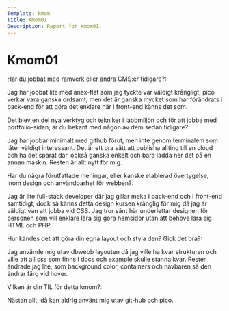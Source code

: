 ```yaml
---
Template: kmom
Title: Kmom01
Description: Report for Kmom01.
---
```


Kmom01
==========================

Har du jobbat med ramverk eller andra CMS:er tidigare?:

Jag har jobbat lite med anax-flat som jag tyckte var väldigt krångligt, pico verkar vara ganska ordsamt, men det är ganska mycket som har förändrats i back-end för att göra det enklare här i front-end känns det som.

Det blev en del nya verktyg och tekniker i labbmiljön och för att jobba med portfolio-sidan, är du bekant med någon av dem sedan tidigare?:

Jag har jobbar minimalt med github förut, men inte genom terminalem som låter väldigt interessant. Det är ett bra sätt att publisha allting till en cloud och ha det sparat där, också ganska enkelt och bara ladda ner det på en annan maskin. Resten är allt nytt för mig.

Har du några förutfattade meningar, eller kanske etablerad övertygelse, inom design och användbarhet för webben?:

Jag är lite full-stack developer där jag gillar meka i back-end och i front-end samtidigt, dock så känns detta design kursen krånglig för mig då jag är väldigt van att jobba vid CSS. Jag tror sånt här underlettar designen för personen som vill enklare lära sig göra hemsidor utan att behöve lära sig HTML och PHP.

Hur kändes det att göra din egna layout och styla den? Gick det bra?:

Jag använde mig utav dbwebb layouten då jag ville ha kvar strukturen och ville att all css som finns i docs och example skulle stanna kvar. Rester ändrade jag lite, som background color, containers och navbaren så den ändrar färg vid hover.

Vilken är din TIL för detta kmom?:

Nästan allt, då kan aldrig använt mig utav git-hub och pico.
